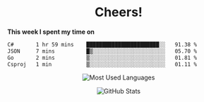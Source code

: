 <h1 align="center">Cheers!</h1>

**This week I spent my time on**
<!--START_SECTION:waka-->

```txt
C#       1 hr 59 mins    ███████████████████████░░   91.38 %
JSON     7 mins          █▒░░░░░░░░░░░░░░░░░░░░░░░   05.70 %
Go       2 mins          ▒░░░░░░░░░░░░░░░░░░░░░░░░   01.81 %
Csproj   1 min           ▒░░░░░░░░░░░░░░░░░░░░░░░░   01.11 %
```

<!--END_SECTION:waka-->

<p align="center"><img src="https://github-readme-stats.vercel.app/api/top-langs/?username=thnkrn&layout=compact&hide=html&theme=tokyonight" alt="Most Used Languages" /></p>

<p align="center"><img src="https://github-readme-stats.vercel.app/api?username=thnkrn&show_icons=true&count_private=true&theme=tokyonight&show=reviews&hide_rank=false&rank_icon=github" alt="GitHub Stats" /></p>

<!-- <p align="center"><a href="https://wakatime.com"><img src="https://wakatime.com/share/@thnkrn/40092326-d1bd-471b-89da-9a7c63939402.png" /></p>
 -->
